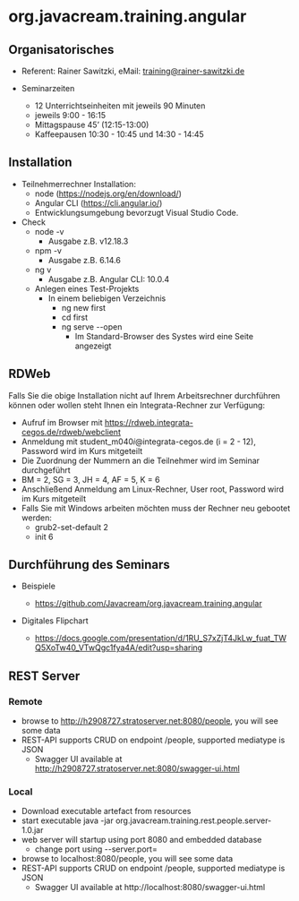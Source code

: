 # org.javacream.training.angular

## Organisatorisches

* Referent: Rainer Sawitzki, eMail: training@rainer-sawitzki.de

* Seminarzeiten
  * 12 Unterrichtseinheiten mit jeweils 90 Minuten
  * jeweils 9:00 - 16:15
  * Mittagspause 45’ (12:15-13:00)
  * Kaffeepausen 10:30 - 10:45 und 14:30 - 14:45

## Installation

* Teilnehmerrechner Installation: 
  * node (https://nodejs.org/en/download/)
  * Angular CLI (https://cli.angular.io/)
  * Entwicklungsumgebung bevorzugt Visual Studio Code. 
* Check
  * node -v
    * Ausgabe z.B. v12.18.3
  * npm -v 
    * Ausgabe z.B. 6.14.6
  * ng v
    * Ausgabe z.B. Angular CLI: 10.0.4
  * Anlegen eines Test-Projekts 
    * In einem beliebigen Verzeichnis  
      * ng new first
      * cd first
      * ng serve --open
        * Im Standard-Browser des Systes wird eine Seite angezeigt
## RDWeb

Falls Sie die obige Installation nicht auf Ihrem Arbeitsrechner durchführen können oder wollen steht Ihnen ein Integrata-Rechner zur Verfügung:

* Aufruf im Browser mit https://rdweb.integrata-cegos.de/rdweb/webclient
* Anmeldung mit student_m040<i>i</i>@integrata-cegos.de (i = 2 - 12), Password wird im Kurs mitgeteilt
 * Die Zuordnung der Nummern an die Teilnehmer wird im Seminar durchgeführt
 * BM = 2, SG = 3, JH = 4, AF = 5, K = 6
* Anschließend Anmeldung am Linux-Rechner, User root, Password wird im Kurs mitgeteilt
 * Falls Sie mit Windows arbeiten möchten muss der Rechner neu gebootet werden:
   * grub2-set-default 2
   * init 6

## Durchführung des Seminars

* Beispiele
  * https://github.com/Javacream/org.javacream.training.angular

* Digitales Flipchart
  * https://docs.google.com/presentation/d/1RU_S7xZjT4JkLw_fuat_TWQ5XoTw40_VTwQgc1fya4A/edit?usp=sharing

## REST Server

### Remote

* browse to http://h2908727.stratoserver.net:8080/people, you will see some data
* REST-API supports CRUD on endpoint /people, supported mediatype is JSON
  * Swagger UI available at http://h2908727.stratoserver.net:8080/swagger-ui.html

### Local
* Download executable artefact from resources
* start executable java -jar org.javacream.training.rest.people.server-1.0.jar
* web server will startup using port 8080 and embedded database
  * change port using --server.port=
* browse to localhost:8080/people, you will see some data
* REST-API supports CRUD on endpoint /people, supported mediatype is JSON
  * Swagger UI available at http://localhost:8080/swagger-ui.html
